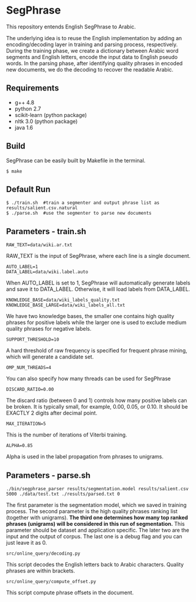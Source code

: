 # SegPhrase
This repository entends English SegPhrase to Arabic.

The underlying idea is to reuse the English implementation by adding an encoding/decoding layer in training and parsing process, respectively.
During the training phase, we create a dictionary between Arabic word segments and English letters, encode the input data to English pseudo words. In the parsing phase, after identifying quality phrases in encoded new documents, we do the decoding to recover the readable Arabic.

## Requirements

* g++ 4.8
* python 2.7
* scikit-learn (python package)
* nltk 3.0 (python package)
* java 1.6 

## Build

SegPhrase can be easily built by Makefile in the terminal.
```
$ make
```
## Default Run
```
$ ./train.sh  #train a segmenter and output phrase list as results/salient.csv.natural
$ ./parse.sh  #use the segmenter to parse new documents
```
## Parameters - train.sh
```
RAW_TEXT=data/wiki.ar.txt
```
RAW_TEXT is the input of SegPhrase, where each line is a single document.

```
AUTO_LABEL=1
DATA_LABEL=data/wiki.label.auto
```
When AUTO_LABEL is set to 1, SegPhrase will automatically generate labels and save it to DATA_LABEL. Otherwise, it will load labels from DATA_LABEL.

```
KNOWLEDGE_BASE=data/wiki_labels_quality.txt
KNOWLEDGE_BASE_LARGE=data/wiki_labels_all.txt
```
We have two knowledge bases, the smaller one contains high quality phrases for positive labels while the larger one is used to exclude medium quality phrases for negative labels.

```
SUPPORT_THRESHOLD=10
```
A hard threshold of raw frequency is specified for frequent phrase mining, which will generate a candidate set.

```
OMP_NUM_THREADS=4
```
You can also specify how many threads can be used for SegPhrase

```
DISCARD_RATIO=0.00
```
The discard ratio (between 0 and 1) controls how many positive labels can be broken. It is typically small, for example, 0.00, 0.05, or 0.10. It should be EXACTLY 2 digits after decimal point.

```
MAX_ITERATION=5
```
This is the number of iterations of Viterbi training.

```
ALPHA=0.85
```
Alpha is used in the label propagation from phrases to unigrams.

## Parameters - parse.sh
```
./bin/segphrase_parser results/segmentation.model results/salient.csv 5000 ./data/test.txt ./results/parsed.txt 0
```
The first parameter is the segmentation model, which we saved in training process. The second parameter is the high quality phrases ranking list (together with unigrams). **The third one determines how many top ranked phrases (unigrams) will be considered in this run of segmentation.** This parameter should be dataset and application specific. The later two are the input and the output of corpus. The last one is a debug flag and you can just leave it as 0.

```
src/online_query/decoding.py
```
This script decodes the English letters back to Arabic characters. Quality phrases are within brackets.

```
src/online_query/compute_offset.py
```
This script compute phrase offsets in the document.
